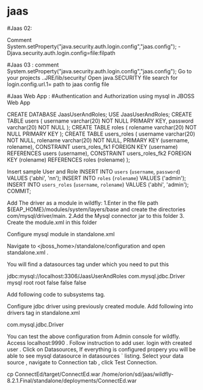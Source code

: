 # jaas


#Jaas 02:

Comment System.setProperty("java.security.auth.login.config","jaas.config");
-Djava.security.auth.login.config=file:filpath

#Jaas 03 :
comment System.setProperty("java.security.auth.login.config","jaas.config");
Go to your projects ..JRE/lib/security/
Open java.SECURITY file
search for login.config.url.1= path to jaas config file


#Jaas Web App :
#Authentication and Authorization using mysql in JBOSS Web App


CREATE DATABASE JaasUserAndRoles;
USE JaasUserAndRoles;
CREATE TABLE users (
username varchar(20) NOT NULL PRIMARY KEY,
password varchar(20) NOT NULL
);
CREATE TABLE roles (
rolename varchar(20) NOT NULL PRIMARY KEY
);
CREATE TABLE users_roles (
username varchar(20) NOT NULL,
rolename varchar(20) NOT NULL,
PRIMARY KEY (username, rolename),
CONSTRAINT users_roles_fk1 FOREIGN KEY (username) REFERENCES users (username),
CONSTRAINT users_roles_fk2 FOREIGN KEY (rolename) REFERENCES roles (rolename)
);

Insert sample User and Role
INSERT INTO `users` (`username`, `password`) VALUES ('abhi', 'nn');
INSERT INTO `roles` (`rolename`) VALUES ('admin');
INSERT INTO `users_roles` (`username`, `rolename`) VALUES ('abhi', 'admin');
COMMIT;


Add The driver as a module in wildfly:
	1.Enter in the file path ${EAP_HOME}/modules/system/layers/base and create the directories com/mysql/driver/main.
	2.Add the Mysql connector jar to this folder
	3. Create the module.xml in this folder
		 <module xmlns="urn:jboss:module:1.3" name="com.mysql.driver">
	 	<resources>
	  	<resource-root path="mysql-connector-java-5.1.33.jar" />
	 	</resources>
	 	<dependencies>
	  	<module name="javax.api"/>
	  	<module name="javax.transaction.api"/>
	 	</dependencies>
		</module>		

Configure mysql module in standalone.xml

Navigate to <jboss_home>/standalone/configuration and open standalone.xml .

You will find a datasources tag under which you need to put this


 <datasource jta="false" jndi-name="java:/JaasMysql" pool-name="JaasMysql" enabled="true" use-ccm="false">
      <connection-url>jdbc:mysql://localhost:3306/JaasUserAndRoles</connection-url>
      <driver-class>com.mysql.jdbc.Driver</driver-class>
      <driver>mysql</driver>
      <security>
          <user-name>root</user-name>
          <password>root</password>
      </security>
      <validation>
          <validate-on-match>false</validate-on-match>
          <background-validation>false</background-validation>
      </validation>
      <statement>
          <share-prepared-statements>false</share-prepared-statements>
      </statement>
 </datasource>

Add following code to subsystems tag.

<subsystem xmlns="urn:jboss:domain:jpa:1.1">
            <jpa default-datasource="java:/JaasMysql"/>
</subsystem>

Configure jdbc driver using previously created module. Add following into drivers tag in standalone.xml


<driver name="mysql" module="com.mysql.driver">
    <xa-datasource-class>com.mysql.jdbc.Driver</xa-datasource-class>
</driver>


You can test the above configuration from Admin console for wildfly.
	Access localhost:9990 .
	Follow instruction to add user.
	login with created user .
	Click on Datasources, If everything is configured propery you will be able to see mysql datasource in  datasources    `     listing.
	Select your data source , navigate to Connection tab , click Test Connection. 





cp ConnectEd/target/ConnectEd.war /home/orion/sd/jaas/wildfly-8.2.1.Final/standalone/deployments/ConnectEd.war
